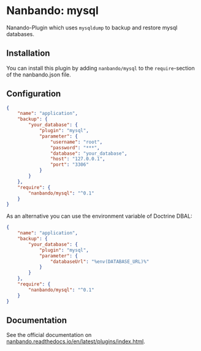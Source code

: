 # Nanbando: mysql

Nanando-Plugin which uses `mysqldump` to backup and restore mysql databases.

## Installation

You can install this plugin by adding `nanbando/mysql` to the `require`-section of the nanbando.json file.

## Configuration

```json
{
    "name": "application",
    "backup": {
        "your_database": {
            "plugin": "mysql",
            "parameter": {
                "username": "root",
                "password": "***",
                "database": "your_database",
                "host": "127.0.0.1",
                "port": "3306"
            }
        }
    },
    "require": {
        "nanbando/mysql": "^0.1"
    }
}
```

As an alternative you can use the environment variable of Doctrine DBAL:

```json
{
    "name": "application",
    "backup": {
        "your_database": {
            "plugin": "mysql",
            "parameter": {
                "databaseUrl": "%env(DATABASE_URL)%"
            }
        }
    },
    "require": {
        "nanbando/mysql": "^0.1"
    }
}
```

## Documentation

See the official documentation on [nanbando.readthedocs.io/en/latest/plugins/index.html](https://nanbando.readthedocs.io/en/latest/plugins/index.html).


